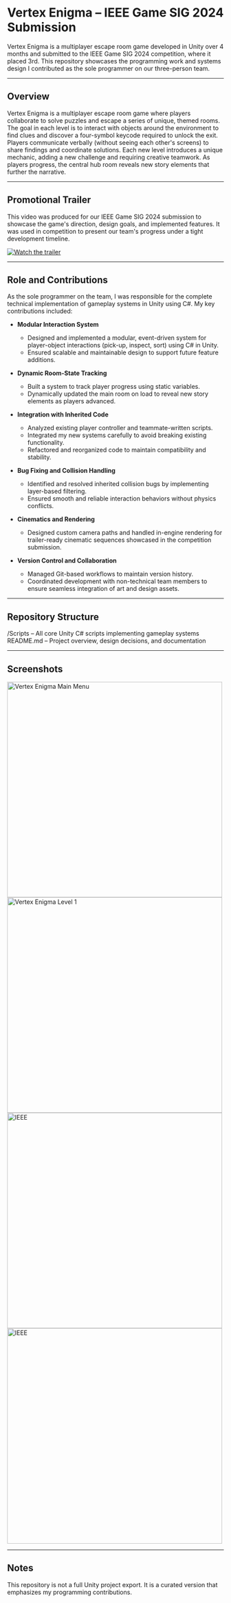 # Vertex Enigma – IEEE Game SIG 2024 Submission

Vertex Enigma is a multiplayer escape room game developed in Unity over 4 months and submitted to the IEEE Game SIG 2024 competition, where it placed 3rd. This repository showcases the programming work and systems design I contributed as the sole programmer on our three-person team.

---

## Overview

Vertex Enigma is a multiplayer escape room game where players collaborate to solve puzzles and escape a series of unique, themed rooms. The goal in each level is to interact with objects around the environment to find clues and discover a four-symbol keycode required to unlock the exit. Players communicate verbally (without seeing each other's screens) to share findings and coordinate solutions. Each new level introduces a unique mechanic, adding a new challenge and requiring creative teamwork. As players progress, the central hub room reveals new story elements that further the narrative.

---

## Promotional Trailer

This video was produced for our IEEE Game SIG 2024 submission to showcase the game's direction, design goals, and implemented features. It was used in competition to present our team's progress under a tight development timeline.

[![Watch the trailer](https://img.youtube.com/vi/3-exacWd3Xw/0.jpg)](https://www.youtube.com/watch?v=3-exacWd3Xw)

---

## Role and Contributions

As the sole programmer on the team, I was responsible for the complete technical implementation of gameplay systems in Unity using C#. My key contributions included:

- **Modular Interaction System**  
  - Designed and implemented a modular, event-driven system for player-object interactions (pick-up, inspect, sort) using C# in Unity.
  - Ensured scalable and maintainable design to support future feature additions.

- **Dynamic Room-State Tracking**  
  - Built a system to track player progress using static variables.
  - Dynamically updated the main room on load to reveal new story elements as players advanced.

- **Integration with Inherited Code**  
  - Analyzed existing player controller and teammate-written scripts.
  - Integrated my new systems carefully to avoid breaking existing functionality.
  - Refactored and reorganized code to maintain compatibility and stability.

- **Bug Fixing and Collision Handling**  
  - Identified and resolved inherited collision bugs by implementing layer-based filtering.
  - Ensured smooth and reliable interaction behaviors without physics conflicts.

- **Cinematics and Rendering**  
  - Designed custom camera paths and handled in-engine rendering for trailer-ready cinematic sequences showcased in the competition submission.

- **Version Control and Collaboration**  
  - Managed Git-based workflows to maintain version history.
  - Coordinated development with non-technical team members to ensure seamless integration of art and design assets.

---

## Repository Structure
/Scripts – All core Unity C# scripts implementing gameplay systems  
README.md – Project overview, design decisions, and documentation


---

## Screenshots

<img src="https://github.com/user-attachments/assets/e9ed3a10-7293-457a-9eae-053c4d5fa946" alt="Vertex Enigma Main Menu" width="500"/> <img src="https://github.com/user-attachments/assets/a7591c41-51cd-4f26-96fc-97711163c797" alt="Vertex Enigma Level 1" width="500"/>
<img src="https://github.com/user-attachments/assets/c9ee46ca-7157-46bb-96f3-2094a8517633" alt="IEEE" width="500"/> <img src="https://github.com/user-attachments/assets/4a2fc4a2-cb36-496b-ab3c-36be37544db1" alt="IEEE" width="500"/>




---
<!--
## Credits and External Code

This project includes some scripts and components that were either originally written by teammates or adapted from online tutorials. These were essential to maintain the functionality and integration of the project:

- **PlayerController.cs**: Initially sourced from an online tutorial (original source unknown), with my modifications to support custom interactions and collision filtering.
- **[OtherScript].cs**: Written by a teammate; retained and adapted to ensure compatibility with new features I implemented.


--- -->

## Notes

This repository is not a full Unity project export. It is a curated version that emphasizes my programming contributions.
